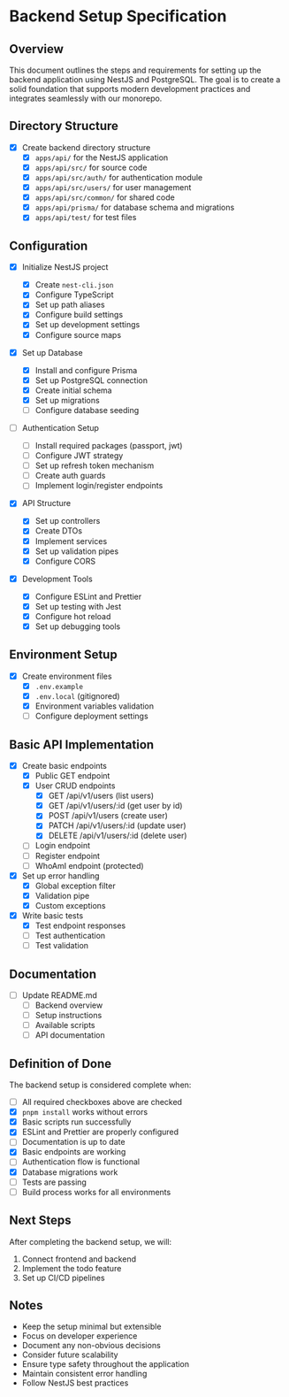 # Backend Setup Specification

## Overview

This document outlines the steps and requirements for setting up the backend application using NestJS and PostgreSQL. The goal is to create a solid foundation that supports modern development practices and integrates seamlessly with our monorepo.

## Directory Structure

- [x] Create backend directory structure
  - [x] `apps/api/` for the NestJS application
  - [x] `apps/api/src/` for source code
  - [x] `apps/api/src/auth/` for authentication module
  - [x] `apps/api/src/users/` for user management
  - [x] `apps/api/src/common/` for shared code
  - [x] `apps/api/prisma/` for database schema and migrations
  - [x] `apps/api/test/` for test files

## Configuration

- [x] Initialize NestJS project

  - [x] Create `nest-cli.json`
  - [x] Configure TypeScript
  - [x] Set up path aliases
  - [x] Configure build settings
  - [x] Set up development settings
  - [x] Configure source maps

- [x] Set up Database

  - [x] Install and configure Prisma
  - [x] Set up PostgreSQL connection
  - [x] Create initial schema
  - [x] Set up migrations
  - [ ] Configure database seeding

- [ ] Authentication Setup

  - [ ] Install required packages (passport, jwt)
  - [ ] Configure JWT strategy
  - [ ] Set up refresh token mechanism
  - [ ] Create auth guards
  - [ ] Implement login/register endpoints

- [x] API Structure

  - [x] Set up controllers
  - [x] Create DTOs
  - [x] Implement services
  - [x] Set up validation pipes
  - [x] Configure CORS

- [x] Development Tools
  - [x] Configure ESLint and Prettier
  - [x] Set up testing with Jest
  - [x] Configure hot reload
  - [x] Set up debugging tools

## Environment Setup

- [x] Create environment files
  - [x] `.env.example`
  - [x] `.env.local` (gitignored)
  - [x] Environment variables validation
  - [ ] Configure deployment settings

## Basic API Implementation

- [x] Create basic endpoints
  - [x] Public GET endpoint
  - [x] User CRUD endpoints
    - [x] GET /api/v1/users (list users)
    - [x] GET /api/v1/users/:id (get user by id)
    - [x] POST /api/v1/users (create user)
    - [x] PATCH /api/v1/users/:id (update user)
    - [x] DELETE /api/v1/users/:id (delete user)
  - [ ] Login endpoint
  - [ ] Register endpoint
  - [ ] WhoAmI endpoint (protected)
- [x] Set up error handling
  - [x] Global exception filter
  - [x] Validation pipe
  - [x] Custom exceptions
- [x] Write basic tests
  - [x] Test endpoint responses
  - [ ] Test authentication
  - [ ] Test validation

## Documentation

- [ ] Update README.md
  - [ ] Backend overview
  - [ ] Setup instructions
  - [ ] Available scripts
  - [ ] API documentation

## Definition of Done

The backend setup is considered complete when:

- [ ] All required checkboxes above are checked
- [x] `pnpm install` works without errors
- [x] Basic scripts run successfully
- [x] ESLint and Prettier are properly configured
- [ ] Documentation is up to date
- [x] Basic endpoints are working
- [ ] Authentication flow is functional
- [x] Database migrations work
- [ ] Tests are passing
- [ ] Build process works for all environments

## Next Steps

After completing the backend setup, we will:

1. Connect frontend and backend
2. Implement the todo feature
3. Set up CI/CD pipelines

## Notes

- Keep the setup minimal but extensible
- Focus on developer experience
- Document any non-obvious decisions
- Consider future scalability
- Ensure type safety throughout the application
- Maintain consistent error handling
- Follow NestJS best practices
